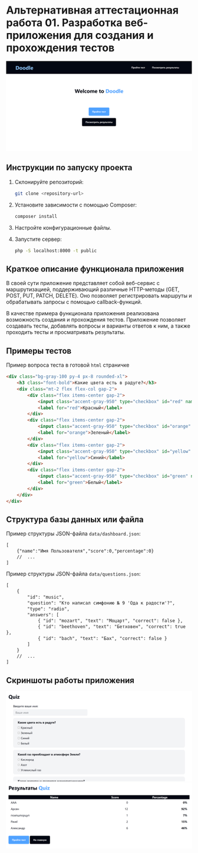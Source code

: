 # Альтернативная аттестационная работа 01. Разработка веб-приложения для создания и прохождения тестов

![Main Page](screenshots/main_page.png)

## Инструкции по запуску проекта

1. Склонируйте репозиторий:
    ```bash
    git clone <repository-url>
    ```

2. Установите зависимости с помощью Composer:
    ```bash
    composer install
    ```
3. Настройте конфигурационные файлы.
4. Запустите сервер:
    ```bash
    php -S localhost:8000 -t public
    ```

## Краткое описание функционала приложения

В своей сути приложение представляет собой веб-сервис с маршрутизацией, поддерживающий различные HTTP-методы (GET, POST, PUT, PATCH, DELETE). Оно позволяет регистрировать маршруты и обрабатывать запросы с помощью callback-функций.

В качестве примера функционала приложения реализована возможность создания и прохождения тестов. Приложение позволяет создавать тесты, добавлять вопросы и варианты ответов к ним, а также проходить тесты и просматривать результаты.

## Примеры тестов

Пример вопроса теста в готовой `html` страничке
```html
<div class="bg-gray-100 py-4 px-8 rounded-xl">
    <h3 class="font-bold">Какие цвета есть в радуге?</h3>
    <div class="mt-2 flex flex-col gap-2">
        <div class="flex items-center gap-2">
            <input class="accent-gray-950" type="checkbox" id="red" name="answers[colors][]" value="red" checked="">
            <label for="red">Красный</label>
        </div>
        <div class="flex items-center gap-2">
            <input class="accent-gray-950" type="checkbox" id="orange" name="answers[colors][]" value="orange" checked="">
            <label for="orange">Зеленый</label>
        </div>
        <div class="flex items-center gap-2">
            <input class="accent-gray-950" type="checkbox" id="yellow" name="answers[colors][]" value="yellow" checked="">
            <label for="yellow">Синий</label>
        </div>
        <div class="flex items-center gap-2">
            <input class="accent-gray-950" type="checkbox" id="green" name="answers[colors][]" value="green">
            <label for="green">Белый</label>
        </div>
    </div>
</div>
```

## Структура базы данных или файла

Пример структуры JSON-файла `data/dashboard.json`:
```json5
[
    {"name":"Имя Пользователя","score":0,"percentage":0}
    //  ...
]
```

Пример структуры JSON-файла `data/questions.json`:
```json5
[
    {
        "id": "music",
        "question": "Кто написал симфонию № 9 'Ода к радости'?",
        "type": "radio",
        "answers": [
            { "id": "mozart", "text": "Моцарт", "correct": false },
            { "id": "beethoven", "text": "Бетховен", "correct": true },
            { "id": "bach", "text": "Бах", "correct": false }
        ]
    }
    //  ...
]
```

## Скриншоты работы приложения

![Скриншот 1](screenshots/quiz.png)
![Скриншот 2](screenshots/dashboard.png)